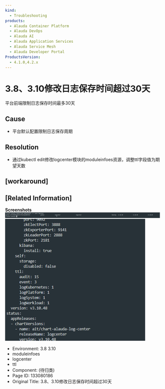 ```yaml
---
kind:
  - Troubleshooting
products:
  - Alauda Container Platform
  - Alauda DevOps
  - Alauda AI
  - Alauda Application Services
  - Alauda Service Mesh
  - Alauda Developer Portal
ProductsVersion:
  - 4.1.0,4.2.x
---
```

<!-- A type of document that involves encountering a fault, diagnosing it, performing root cause analysis, and providing solutions. -->

# 3.8、3.10修改日志保存时间超过30天

平台前端限制日志保存时间最多30天

## Cause
- 平台默认配置限制日志保存周期

## Resolution
- 通过kubectl edit修改logcenter模块的moduleinfoes资源，调整ttl字段值为期望天数

## [workaround]

## [Related Information]
**Screenshots**
![](assets/3-8-3-10xiu-gai-ri-zhi-bao-cun-shi-jian-chao-guo-30tian/image2022-12-15_14-13-17.png)
![](assets/3-8-3-10xiu-gai-ri-zhi-bao-cun-shi-jian-chao-guo-30tian/image2022-12-15_14-15-44.png)
- Environment: 3.8 3.10
- moduleinfoes
- logcenter
- ttl
- Component: (待归类)
- Page ID: 133080186
- Original Title: 3.8、3.10修改日志保存时间超过30天
